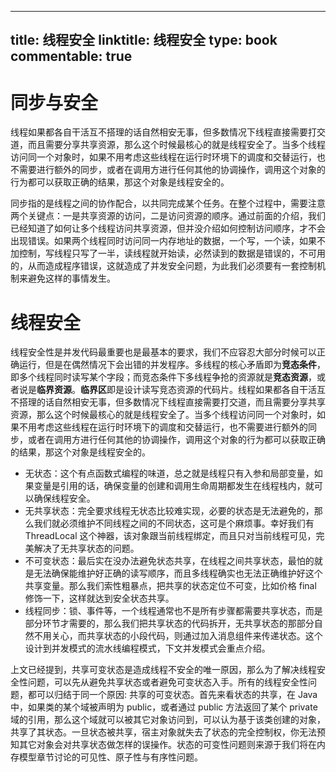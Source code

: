 
---
title: 线程安全
linktitle: 线程安全
type: book
commentable: true
---

# 同步与安全

线程如果都各自干活互不搭理的话自然相安无事，但多数情况下线程直接需要打交道，而且需要分享共享资源，那么这个时候最核心的就是线程安全了。当多个线程访问同一个对象时，如果不用考虑这些线程在运行时环境下的调度和交替运行，也不需要进行额外的同步，或者在调用方进行任何其他的协调操作，调用这个对象的行为都可以获取正确的结果，那这个对象是线程安全的。

同步指的是线程之间的协作配合，以共同完成某个任务。在整个过程中，需要注意两个关键点：一是共享资源的访问，二是访问资源的顺序。通过前面的介绍，我们已经知道了如何让多个线程访问共享资源，但并没介绍如何控制访问顺序，才不会出现错误。如果两个线程同时访问同一内存地址的数据，一个写，一个读，如果不加控制，写线程只写了一半，读线程就开始读，必然读到的数据是错误的，不可用的，从而造成程序错误，这就造成了并发安全问题，为此我们必须要有一套控制机制来避免这样的事情发生。

# 线程安全

线程安全性是并发代码最重要也是最基本的要求，我们不应容忍大部分时候可以正确运行，但是在偶然情况下会出错的并发程序。多线程的核心矛盾即为**竞态条件**，即多个线程同时读写某个字段；而竞态条件下多线程争抢的资源就是**竞态资源**，或者说是**临界资源**。**临界区**即是设计读写竞态资源的代码片。线程如果都各自干活互不搭理的话自然相安无事，但多数情况下线程直接需要打交道，而且需要分享共享资源，那么这个时候最核心的就是线程安全了。当多个线程访问同一个对象时，如果不用考虑这些线程在运行时环境下的调度和交替运行，也不需要进行额外的同步，或者在调用方进行任何其他的协调操作，调用这个对象的行为都可以获取正确的结果，那这个对象是线程安全的。

- 无状态：这个有点函数式编程的味道，总之就是线程只有入参和局部变量，如果变量是引用的话，确保变量的创建和调用生命周期都发生在线程栈内，就可以确保线程安全。
- 无共享状态：完全要求线程无状态比较难实现，必要的状态是无法避免的，那么我们就必须维护不同线程之间的不同状态，这可是个麻烦事。幸好我们有 ThreadLocal 这个神器，该对象跟当前线程绑定，而且只对当前线程可见，完美解决了无共享状态的问题。
- 不可变状态：最后实在没办法避免状态共享，在线程之间共享状态，最怕的就是无法确保能维护好正确的读写顺序，而且多线程确实也无法正确维护好这个共享变量。那么我们索性粗暴点，把共享的状态定位不可变，比如价格 final 修饰一下，这样就达到安全状态共享。
- 线程同步：锁、事件等，一个线程通常也不是所有步骤都需要共享状态，而是部分环节才需要的，那么我们把共享状态的代码拆开，无共享状态的那部分自然不用关心，而共享状态的小段代码，则通过加入消息组件来传递状态。这个设计到并发模式的流水线编程模式，下文并发模式会重点介绍。

上文已经提到，共享可变状态是造成线程不安全的唯一原因，那么为了解决线程安全性问题，可以先从避免共享状态或者避免可变状态入手。所有的线程安全性问题，都可以归结于同一个原因: 共享的可变状态。首先来看状态的共享，在 Java 中，如果类的某个域被声明为 public，或者通过 public 方法返回了某个 private 域的引用，那么这个域就可以被其它对象访问到，可以认为基于该类创建的对象，共享了其状态。一旦状态被共享，宿主对象就失去了状态的完全控制权，你无法预知其它对象会对共享状态做怎样的误操作。状态的可变性问题则来源于我们将在内存模型章节讨论的可见性、原子性与有序性问题。

    